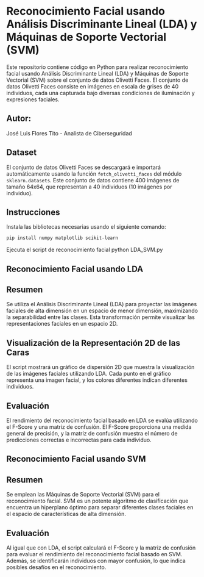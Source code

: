 # Reconocimiento Facial usando Análisis Discriminante Lineal (LDA) y Máquinas de Soporte Vectorial (SVM)

Este repositorio contiene código en Python para realizar reconocimiento facial usando Análisis Discriminante Lineal (LDA) y Máquinas de Soporte Vectorial (SVM) sobre el conjunto de datos Olivetti Faces. El conjunto de datos Olivetti Faces consiste en imágenes en escala de grises de 40 individuos, cada una capturada bajo diversas condiciones de iluminación y expresiones faciales.

## Autor:
José Luis Flores Tito - Analista de Ciberseguridad

## Dataset

El conjunto de datos Olivetti Faces se descargará e importará automáticamente usando la función `fetch_olivetti_faces` del módulo `sklearn.datasets`. Este conjunto de datos contiene 400 imágenes de tamaño 64x64, que representan a 40 individuos (10 imágenes por individuo).

## Instrucciones

Instala las bibliotecas necesarias usando el siguiente comando:
```bash
pip install numpy matplotlib scikit-learn
```
Ejecuta el script de reconocimiento facial
python LDA_SVM.py

## Reconocimiento Facial usando LDA
## Resumen
Se utiliza el Análisis Discriminante Lineal (LDA) para proyectar las imágenes faciales de alta dimensión en un espacio de menor dimensión, maximizando la separabilidad entre las clases. Esta transformación permite visualizar las representaciones faciales en un espacio 2D.

## Visualización de la Representación 2D de las Caras
El script mostrará un gráfico de dispersión 2D que muestra la visualización de las imágenes faciales utilizando LDA. Cada punto en el gráfico representa una imagen facial, y los colores diferentes indican diferentes individuos.

## Evaluación
El rendimiento del reconocimiento facial basado en LDA se evalúa utilizando el F-Score y una matriz de confusión. El F-Score proporciona una medida general de precisión, y la matriz de confusión muestra el número de predicciones correctas e incorrectas para cada individuo.

## Reconocimiento Facial usando SVM
## Resumen
Se emplean las Máquinas de Soporte Vectorial (SVM) para el reconocimiento facial. SVM es un potente algoritmo de clasificación que encuentra un hiperplano óptimo para separar diferentes clases faciales en el espacio de características de alta dimensión.

## Evaluación
Al igual que con LDA, el script calculará el F-Score y la matriz de confusión para evaluar el rendimiento del reconocimiento facial basado en SVM. Además, se identificarán individuos con mayor confusión, lo que indica posibles desafíos en el reconocimiento.
